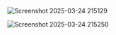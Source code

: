 
![Screenshot 2025-03-24 215129](https://github.com/user-attachments/assets/4ab1c58a-e441-4f93-82a5-2adb060b2166)

![Screenshot 2025-03-24 215250](https://github.com/user-attachments/assets/8170bcae-b65d-4a81-a380-a142c78b9d56)
